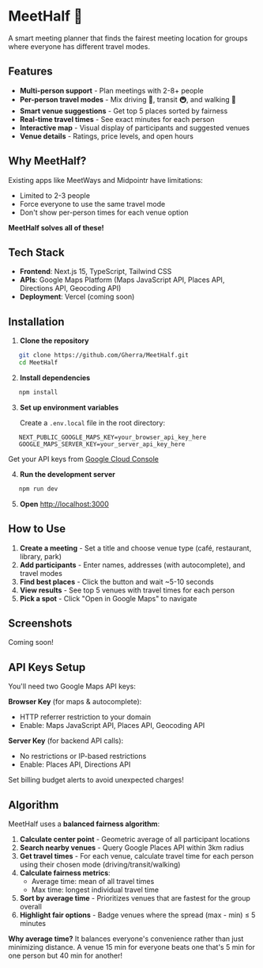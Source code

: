 # MeetHalf 🎯

A smart meeting planner that finds the fairest meeting location for groups where everyone has different travel modes.

## Features

- **Multi-person support** - Plan meetings with 2-8+ people
- **Per-person travel modes** - Mix driving 🚗, transit 🚇, and walking 🚶
- **Smart venue suggestions** - Get top 5 places sorted by fairness
- **Real-time travel times** - See exact minutes for each person
- **Interactive map** - Visual display of participants and suggested venues
- **Venue details** - Ratings, price levels, and open hours 

## Why MeetHalf?

Existing apps like MeetWays and Midpointr have limitations:
- Limited to 2-3 people
- Force everyone to use the same travel mode
- Don't show per-person times for each venue option

**MeetHalf solves all of these!**

## Tech Stack

- **Frontend**: Next.js 15, TypeScript, Tailwind CSS
- **APIs**: Google Maps Platform (Maps JavaScript API, Places API, Directions API, Geocoding API)
- **Deployment**: Vercel (coming soon)

## Installation

1. **Clone the repository**
```bash
   git clone https://github.com/Gherra/MeetHalf.git
   cd MeetHalf
```

2. **Install dependencies**
```bash
   npm install
```

3. **Set up environment variables**
   
   Create a `.env.local` file in the root directory:
```
   NEXT_PUBLIC_GOOGLE_MAPS_KEY=your_browser_api_key_here
   GOOGLE_MAPS_SERVER_KEY=your_server_api_key_here
```

   Get your API keys from [Google Cloud Console](https://console.cloud.google.com/)

4. **Run the development server**
```bash
   npm run dev
```

5. **Open** [http://localhost:3000](http://localhost:3000)

## How to Use

1. **Create a meeting** - Set a title and choose venue type (café, restaurant, library, park)
2. **Add participants** - Enter names, addresses (with autocomplete), and travel modes
3. **Find best places** - Click the button and wait ~5-10 seconds
4. **View results** - See top 5 venues with travel times for each person
5. **Pick a spot** - Click "Open in Google Maps" to navigate

## Screenshots

Coming soon!

## API Keys Setup

You'll need two Google Maps API keys:

**Browser Key** (for maps & autocomplete):
- HTTP referrer restriction to your domain
- Enable: Maps JavaScript API, Places API, Geocoding API

**Server Key** (for backend API calls):
- No restrictions or IP-based restrictions
- Enable: Places API, Directions API

Set billing budget alerts to avoid unexpected charges!

## Algorithm

MeetHalf uses a **balanced fairness algorithm**:

1. **Calculate center point** - Geometric average of all participant locations
2. **Search nearby venues** - Query Google Places API within 3km radius
3. **Get travel times** - For each venue, calculate travel time for each person using their chosen mode (driving/transit/walking)
4. **Calculate fairness metrics**:
   - Average time: mean of all travel times
   - Max time: longest individual travel time
5. **Sort by average time** - Prioritizes venues that are fastest for the group overall
6. **Highlight fair options** - Badge venues where the spread (max - min) ≤ 5 minutes

**Why average time?** It balances everyone's convenience rather than just minimizing distance. A venue 15 min for everyone beats one that's 5 min for one person but 40 min for another!

